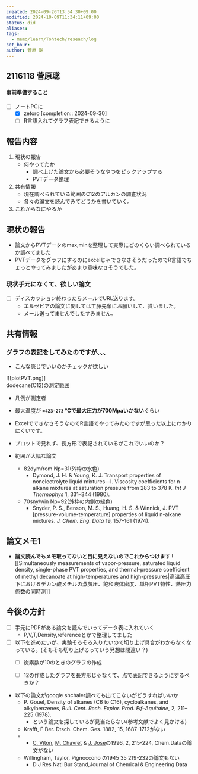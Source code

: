 ```yaml
---
created: 2024-09-26T13:54:30+09:00
modified: 2024-10-09T11:34:11+09:00
status: did
aliases: 
tags:
  - memo/learn/Tohtech/reseach/log
set_hour: 
author: 菅原 聡
---
```


## 2116118 菅原聡

#### 事前準備すること
- [ ] ノートPCに
	- [x] zetoro  [completion:: 2024-09-30]
	- [ ] R言語入れてグラフ表記できるように
## 報告内容
1. 現状の報告
	- 何やってたか
		- 調べ上げた論文から必要そうなやつをピックアップする
		- PVTデータ整理
2. 共有情報
	- 現在調べられている範囲のC12のアルカンの調査状況
	- 各々の論文を読んでみてどうかを書いていく。
4. これからなにやるか


<div class="page-break" style="page-break-before: always;"></div>


## 現状の報告
- 論文からPVTデータのmax,minを整理して実際にどのくらい調べられているか調べてました
- PVTデータをグラフにするのにexcelじゃできなさそうだったのでR言語でちょっとやってみましたがあまり意味なさそうでした。
### 現状手元になくて、欲しい論文
- [ ] ディスカッション終わったらメールでURL送ります。
	- エルゼビアの論文に関しては工藤先輩にお願いして、貰いました。
	- メール送ってませんでしたすみません。
<div class="page-break" style="page-break-before: always;"></div>

## 共有情報
### グラフの表記をしてみたのですが、、、
- こんな感じでいいのかチェックが欲しい

![[plotPVT.png]]                    
dodecane(C12)の測定範囲



- 凡例が測定者


- 最大温度が **`=423-273` ℃**で最大圧力が**700Mpaいかない**ぐらい
- ExcelでできなさそうなのでR言語でやってみたのですが思った以上にわかりにくいです。
- プロットで見れず、長方形で表記されているがこれでいいのか？
- 範囲が大幅な論文
	- 82dym/rom Np=31(外枠の水色)
		- Dymond, J. H. & Young, K. J. Transport properties of nonelectrolyte liquid mixtures—I. Viscosity coefficients for n-alkane mixtures at saturation pressure from 283 to 378 K. _Int J Thermophys_ 1, 331–344 (1980).
	- 70sny/win Np=92(外枠の内側の緑色)
		- Snyder, P. S., Benson, M. S., Huang, H. S. & Winnick, J. PVT [pressure-volume-temperature] properties of liquid n-alkane mixtures. _J. Chem. Eng. Data_ 19, 157–161 (1974).

<div class="page-break" style="page-break-before: always;"></div>

## 論文メモ1
- **論文読んでもメモ取ってないと目に見えないのでこれからつけます**
![[Simultaneously measurements of vapor-pressure, saturated liquid density, single-phase PVT properties, and thermal-pressure coefficient of methyl decanoate at high-temperatures and high-pressures|高温高圧下におけるデカン酸メチルの蒸気圧、飽和液体密度、単相PVT特性、熱圧力係数の同時測]]
<div class="page-break" style="page-break-before: always;"></div>

## 今後の方針
- [ ] 手元にPDFがある論文を読んでいってデータ表に入れていく
	- P,V,T,Density,referenceとかで整理してました
- [ ] 以下を進めたいが、実験そろそろ入りたいので切り上げ具合がわからなくなっている。(そもそも切り上げるっていう発想は間違い？)
	- [ ] 炭素数が10のときのグラフの作成
	- [ ] 12の作成したグラフを長方形じゃなくて、点で表記できるようにするべきか？


- 以下の論文がgoogle shchaler調べても出てこないがどうすればいいか
	- P. Gouel, Density of alkanes (C6 to C16), cycloalkanes, and alkylbenzenes, _Bull. Cent. Rech. Explor. Prod. Elf–Aquitaine_, 2, 211–225 (1978).
		- という論文を探しているが見当たらない(参考文献でよく見かける)
	- Krafft, F Ber. Dtsch. Chem. Ges. 1882, 15, 1687-1712がない
	- - [C. Viton](https://link.springer.com/chapter/10.1007/978-3-642-72207-3_3#auth-C_-Viton), [M. Chavret](https://link.springer.com/chapter/10.1007/978-3-642-72207-3_3#auth-M_-Chavret) & [J. Jose](https://link.springer.com/chapter/10.1007/978-3-642-72207-3_3#auth-J_-Jose)の1996, 2, 215-224, Chem.Dataの論文がない
	- Willingham, Taylor, Pignoccono の1945 35 219-232の論文もない
		- D J Res Natl Bur Stand,Journal of Chemical & Engineering Data